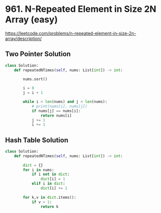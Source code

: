 # 961. N-Repeated Element in Size 2N Array (easy)
https://leetcode.com/problems/n-repeated-element-in-size-2n-array/description/

## Two Pointer Solution
```python
class Solution:
    def repeatedNTimes(self, nums: List[int]) -> int:
        
        nums.sort()

        i = 0 
        j = i + 1

        while i < len(nums) and j < len(nums):
            # print(nums[i], nums[j])
            if nums[j] == nums[i]:
                return nums[i]
            j += 1
            i += 1 

```

## Hash Table Solution
```python
class Solution:
    def repeatedNTimes(self, nums: List[int]) -> int:
        
        dict = {}
        for i in nums:
            if i not in dict:
                dict[i] = 1
            elif i in dict:
                dict[i] += 1 
        
        for k,v in dict.items():
            if v > 1:
                return k
```
